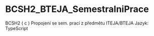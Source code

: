 # BCSH2_BTEJA_SemestralniPrace

BCSH2
( c ) Propojení se sem. prací z předmětu ITEJA/BTEJA
Jazyk: TypeScript
